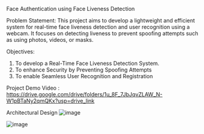 Face Authentication using Face Liveness Detection

Problem Statement:
This project aims to develop a lightweight and efficient system for real-time face liveness detection and user recognition using a webcam. It focuses on detecting liveness to prevent spoofing attempts such as using photos, videos, or masks.

Objectives:
1) To develop a Real-Time Face Liveness Detection System.
2) To enhance Security by Preventing Spoofing Attempts
3) To enable Seamless User Recognition and Registration

Project Demo Video : https://drive.google.com/drive/folders/1u_8F_7JbJqvZLAW_N-W1pBTaNy2qmQKx?usp=drive_link

Architectural Design
![image](https://github.com/user-attachments/assets/6681bae2-70be-4a42-bded-52396373f57d)

![image](https://github.com/user-attachments/assets/50b4451f-c7e1-4829-a998-5d9b4d407ff5)

